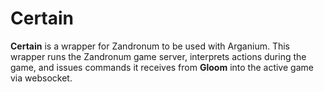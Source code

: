 # Certain
__Certain__ is a wrapper for Zandronum to be used with Arganium.  This wrapper runs the Zandronum game server, interprets actions during the game, and issues commands it receives from __Gloom__ into the active game via websocket.
